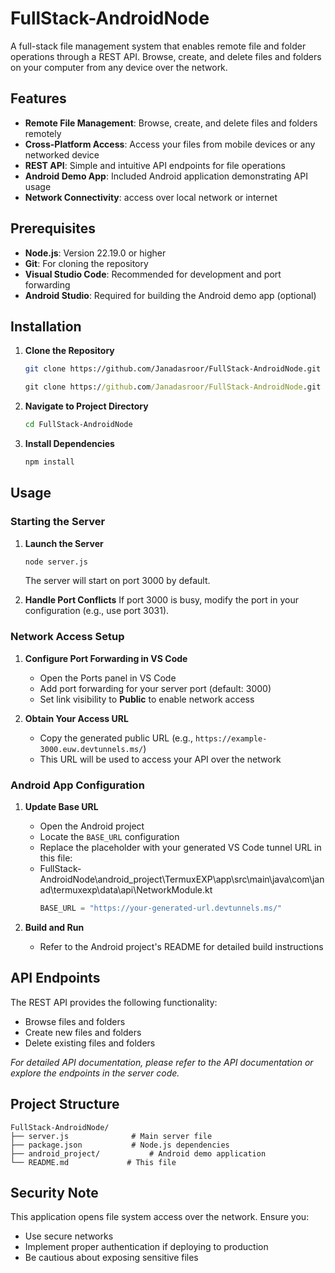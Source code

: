 # FullStack-AndroidNode

A full-stack file management system that enables remote file and folder operations through a REST API. Browse, create, and delete files and folders on your computer from any device over the network.

## Features

- **Remote File Management**: Browse, create, and delete files and folders remotely
- **Cross-Platform Access**: Access your files from mobile devices or any networked device
- **REST API**: Simple and intuitive API endpoints for file operations
- **Android Demo App**: Included Android application demonstrating API usage
- **Network Connectivity**:  access over local network or internet

## Prerequisites

- **Node.js**: Version 22.19.0 or higher
- **Git**: For cloning the repository
- **Visual Studio Code**: Recommended for development and port forwarding
- **Android Studio**: Required for building the Android demo app (optional)

## Installation

1. **Clone the Repository**
   ```bash
   git clone https://github.com/Janadasroor/FullStack-AndroidNode.git
   ```
     ```cmd
   git clone https://github.com/Janadasroor/FullStack-AndroidNode.git

2. **Navigate to Project Directory**
   ```bash
   cd FullStack-AndroidNode
   ```

3. **Install Dependencies**
   ```bash
   npm install
   ```

## Usage

### Starting the Server

1. **Launch the Server**
   ```bash & cmd
   node server.js
   ```
   The server will start on port 3000 by default.

2. **Handle Port Conflicts**
   If port 3000 is busy, modify the port in your configuration (e.g., use port 3031).

### Network Access Setup

1. **Configure Port Forwarding in VS Code**
   - Open the Ports panel in VS Code
   - Add port forwarding for your server port (default: 3000)
   - Set link visibility to **Public** to enable network access

2. **Obtain Your Access URL**
   - Copy the generated public URL (e.g., `https://example-3000.euw.devtunnels.ms/`)
   - This URL will be used to access your API over the network

### Android App Configuration

1. **Update Base URL**
   - Open the Android project
   - Locate the `BASE_URL` configuration
   - Replace the placeholder with your generated VS Code tunnel URL in this file:
   - FullStack-AndroidNode\android_project\TermuxEXP\app\src\main\java\com\janad\termuxexp\data\api\NetworkModule.kt
     ```Kotlin
     BASE_URL = "https://your-generated-url.devtunnels.ms/"
     ```

2. **Build and Run**
   - Refer to the Android project's README for detailed build instructions

## API Endpoints

The REST API provides the following functionality:
- Browse files and folders
- Create new files and folders
- Delete existing files and folders

*For detailed API documentation, please refer to the API documentation or explore the endpoints in the server code.*

## Project Structure

```
FullStack-AndroidNode/
├── server.js              # Main server file
├── package.json           # Node.js dependencies
├── android_project/           # Android demo application
└── README.md             # This file
```



## Security Note

This application opens file system access over the network. Ensure you:
- Use secure networks
- Implement proper authentication if deploying to production
- Be cautious about exposing sensitive files


